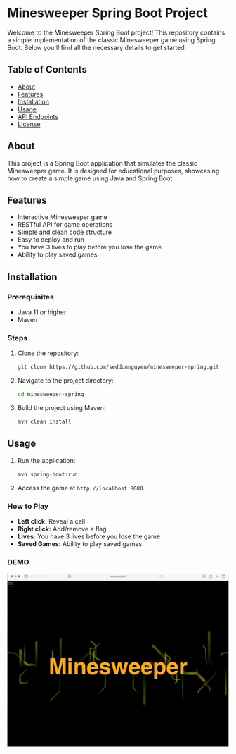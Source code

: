 # Minesweeper Spring Boot Project

Welcome to the Minesweeper Spring Boot project! This repository contains a simple implementation of the classic Minesweeper game using Spring Boot. Below you'll find all the necessary details to get started.

## Table of Contents
- [About](#about)
- [Features](#features)
- [Installation](#installation)
- [Usage](#usage)
- [API Endpoints](#api-endpoints)
- [License](#license)

## About
This project is a Spring Boot application that simulates the classic Minesweeper game. It is designed for educational purposes, showcasing how to create a simple game using Java and Spring Boot.

## Features
- Interactive Minesweeper game
- RESTful API for game operations
- Simple and clean code structure
- Easy to deploy and run
- You have 3 lives to play before you lose the game
- Ability to play saved games

## Installation

### Prerequisites
- Java 11 or higher
- Maven

### Steps
1. Clone the repository:
    ```sh
    git clone https://github.com/seddonnguyen/minesweeper-spring.git
    ```
2. Navigate to the project directory:
    ```sh
    cd minesweeper-spring
    ```
3. Build the project using Maven:
    ```sh
    mvn clean install
    ```

## Usage
1. Run the application:
    ```sh
    mvn spring-boot:run
    ```
2. Access the game at `http://localhost:8080`.

### How to Play
- **Left click:** Reveal a cell
- **Right click:** Add/remove a flag
- **Lives:** You have 3 lives before you lose the game
- **Saved Games:** Ability to play saved games

### DEMO

![](minesweeper-demo.gif)